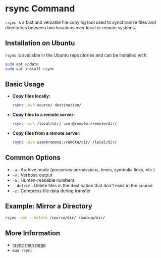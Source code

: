 # rsync Command

`rsync` is a fast and versatile file copying tool used to synchronize files and directories between two locations over local or remote systems.

## Installation on Ubuntu

`rsync` is available in the Ubuntu repositories and can be installed with:

```bash
sudo apt update
sudo apt install rsync
```

## Basic Usage

- **Copy files locally:**
  ```bash
  rsync -avh source/ destination/
  ```
- **Copy files to a remote server:**
  ```bash
  rsync -avh /local/dir/ user@remote:/remote/dir/
  ```
- **Copy files from a remote server:**
  ```bash
  rsync -avh user@remote:/remote/dir/ /local/dir/
  ```

## Common Options

- `-a` : Archive mode (preserves permissions, times, symbolic links, etc.)
- `-v` : Verbose output
- `-h` : Human-readable numbers
- `--delete` : Delete files in the destination that don't exist in the source
- `-z` : Compress file data during transfer

## Example: Mirror a Directory

```bash
rsync -avh --delete /source/dir/ /backup/dir/
```

## More Information

- [rsync man page](https://manpages.ubuntu.com/manpages/jammy/en/man1/rsync.1.html)
- `man rsync`
